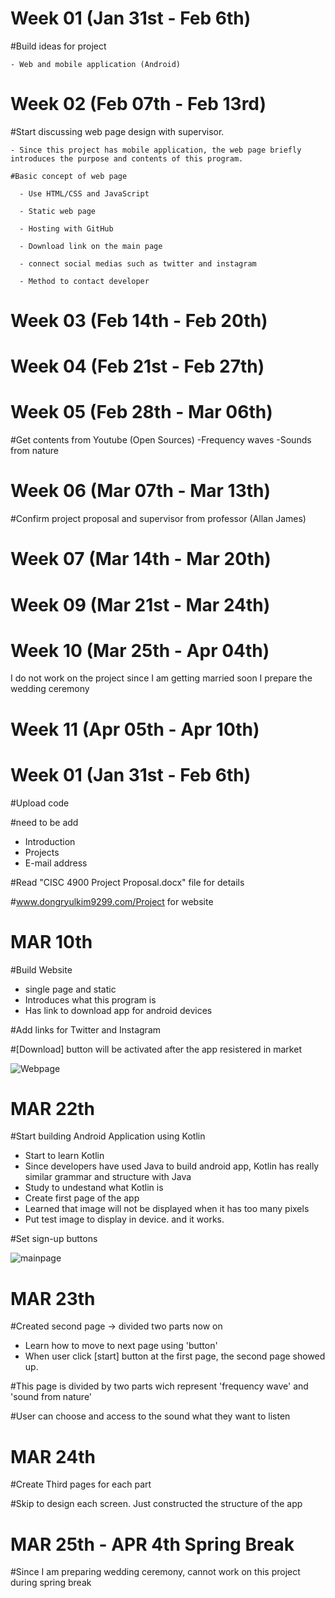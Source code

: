 # Week 01 (Jan 31st - Feb 6th)

  #Build ideas for project
  
    - Web and mobile application (Android)
  
# Week 02 (Feb 07th - Feb 13rd)

  #Start discussing web page design with supervisor.
  
    - Since this project has mobile application, the web page briefly introduces the purpose and contents of this program.
    
    #Basic concept of web page
    
      - Use HTML/CSS and JavaScript
      
      - Static web page

      - Hosting with GitHub
      
      - Download link on the main page
      
      - connect social medias such as twitter and instagram
      
      - Method to contact developer
  
# Week 03 (Feb 14th - Feb 20th)

# Week 04 (Feb 21st - Feb 27th)

# Week 05 (Feb 28th - Mar 06th)
  #Get contents from Youtube (Open Sources)
    -Frequency waves
    -Sounds from nature
  
# Week 06 (Mar 07th - Mar 13th)
  #Confirm project proposal and supervisor from professor (Allan James)
  
  
# Week 07 (Mar 14th - Mar 20th)

# Week 09 (Mar 21st - Mar 24th)

# Week 10 (Mar 25th - Apr 04th)
  I do not work on the project since I am getting married soon
  I prepare the wedding ceremony
  
# Week 11 (Apr 05th - Apr 10th)



# Week 01 (Jan 31st - Feb 6th)

  #Upload code
  
  #need to be add
   - Introduction
   - Projects
   - E-mail address

  #Read "CISC 4900 Project Proposal.docx" file for details
  
  #www.dongryulkim9299.com/Project for website




# MAR 10th

  #Build Website
   - single page and static   
   - Introduces what this program is   
   - Has link to download app for android devices   
  
  #Add links for Twitter and Instagram
  
  #[Download] button will be activated after the app resistered in market
  
  ![Webpage](https://user-images.githubusercontent.com/70281650/114076734-022c8600-9875-11eb-9119-e51c5011c668.PNG)

  
# MAR 22th

  #Start building Android Application using Kotlin
   - Start to learn Kotlin
   - Since developers have used Java to build android app, Kotlin has really similar grammar and structure with Java
   - Study to undestand what Kotlin is
   - Create first page of the app
   - Learned that image will not be displayed when it has too many pixels
   - Put test image to display in device. and it works.
  
  #Set sign-up buttons 
  
  ![mainpage](https://user-images.githubusercontent.com/70281650/114076957-43249a80-9875-11eb-98d0-1b3d312b9cdb.PNG)
  
# MAR 23th

  #Created second page -> divided two parts now on
   - Learn how to move to next page using 'button'
   - When user click [start] button at the first page, the second page showed up.
  
  #This page is divided by two parts wich represent 'frequency wave' and 'sound from nature'
  
  #User can choose and access to the sound what they want to listen
  
# MAR 24th
  
  #Create Third pages for each part
  
  #Skip to design each screen. Just constructed the structure of the app

# MAR 25th - APR 4th Spring Break

  #Since I am preparing wedding ceremony, cannot work on this project during spring break
